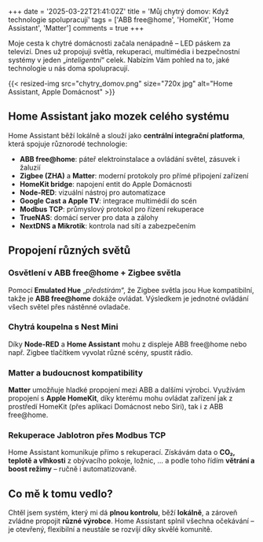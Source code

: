 +++
date = '2025-03-22T21:41:02Z'
title = 'Můj chytrý domov: Když technologie spolupracují'
tags = ['ABB free@home', 'HomeKit', 'Home Assistant', 'Matter']
comments = true
+++

Moje cesta k chytré domácnosti začala nenápadně – LED páskem za televizí. Dnes už propojuji světla, rekuperaci, multimédia i bezpečnostní systémy v jeden „_inteligentní_“ celek. Nabízím Vám pohled na to, jaké technologie u nás doma spolupracují.

{{< resized-img src="chytry_domov.png" size="720x jpg" alt="Home Assistant, Apple Domácnost" >}}

## Home Assistant jako mozek celého systému

Home Assistant běží lokálně a slouží jako **centrální integrační platforma**, která spojuje různorodé technologie:

- **ABB free@home**: páteř elektroinstalace a ovládání světel, zásuvek i žaluzií
- **Zigbee (ZHA)** a **Matter**: moderní protokoly pro přímé připojení zařízení
- **HomeKit bridge**: napojení entit do Apple Domácnosti
- **Node-RED**: vizuální nástroj pro automatizace
- **Google Cast a Apple TV**: integrace multimédií do scén
- **Modbus TCP**: průmyslový protokol pro řízení rekuperace
- **TrueNAS**: domácí server pro data a zálohy
- **NextDNS a Mikrotik**: kontrola nad sítí a zabezpečením

## Propojení různých světů

### Osvětlení v ABB free@home + Zigbee světla

Pomocí **Emulated Hue** „_předstírám_“, že Zigbee světla jsou Hue kompatibilní, takže je **ABB free@home** dokáže ovládat. Výsledkem je jednotné ovládání všech světel přes nástěnné ovladače.
### Chytrá koupelna s Nest Mini

Díky **Node-RED** a **Home Assistant** mohu z displeje ABB free@home nebo např. Zigbee tlačítkem vyvolat různé scény, spustit rádio.

### Matter a budoucnost kompatibility

**Matter** umožňuje hladké propojení mezi ABB a dalšími výrobci. Využívám propojení s **Apple HomeKit**, díky kterému mohu ovládat zařízení jak z prostředí HomeKit (přes aplikaci Domácnost nebo Siri), tak i z ABB free@home.

### Rekuperace Jablotron přes Modbus TCP

Home Assistant komunikuje přímo s rekuperací. Získávám data o **CO₂, teplotě a vlhkosti** z obývacího pokoje, ložnic, ... a podle toho řídím **větrání a boost režimy** – ručně i automatizovaně.

## Co mě k tomu vedlo?

Chtěl jsem systém, který mi dá **plnou kontrolu**, běží **lokálně**, a zároveň zvládne propojit **různé výrobce**. Home Assistant splnil všechna očekávání – je otevřený, flexibilní a neustále se rozvíjí díky skvělé komunitě.
